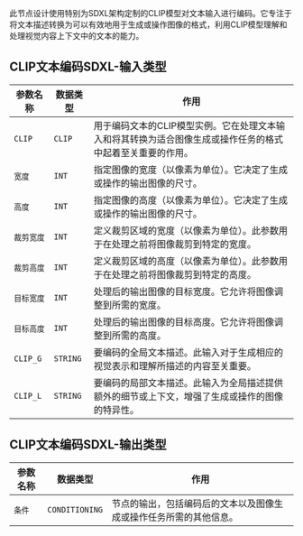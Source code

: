 此节点设计使用特别为SDXL架构定制的CLIP模型对文本输入进行编码。它专注于将文本描述转换为可以有效地用于生成或操作图像的格式，利用CLIP模型理解和处理视觉内容上下文中的文本的能力。

## CLIP文本编码SDXL-输入类型

| 参数名称   | 数据类型 | 作用                                                                                                       |
| ---------- | -------- | ---------------------------------------------------------------------------------------------------------- |
| `CLIP`     | `CLIP`   | 用于编码文本的CLIP模型实例。它在处理文本输入和将其转换为适合图像生成或操作任务的格式中起着至关重要的作用。 |
| `宽度`     | `INT`    | 指定图像的宽度（以像素为单位）。它决定了生成或操作的输出图像的尺寸。                                       |
| `高度`     | `INT`    | 指定图像的高度（以像素为单位）。它决定了生成或操作的输出图像的尺寸。                                       |
| `裁剪宽度` | `INT`    | 定义裁剪区域的宽度（以像素为单位）。此参数用于在处理之前将图像裁剪到特定的宽度。                           |
| `裁剪高度` | `INT`    | 定义裁剪区域的高度（以像素为单位）。此参数用于在处理之前将图像裁剪到特定的高度。                           |
| `目标宽度` | `INT`    | 处理后的输出图像的目标宽度。它允许将图像调整到所需的宽度。                                                 |
| `目标高度` | `INT`    | 处理后的输出图像的目标高度。它允许将图像调整到所需的高度。                                                 |
| `CLIP_G`   | `STRING` | 要编码的全局文本描述。此输入对于生成相应的视觉表示和理解所描述的内容至关重要。                             |
| `CLIP_L`   | `STRING` | 要编码的局部文本描述。此输入为全局描述提供额外的细节或上下文，增强了生成或操作的图像的特异性。             |

## CLIP文本编码SDXL-输出类型

| 参数名称 | 数据类型       | 作用                                                               |
| -------- | -------------- | ------------------------------------------------------------------ |
| `条件`   | `CONDITIONING` | 节点的输出，包括编码后的文本以及图像生成或操作任务所需的其他信息。 |
